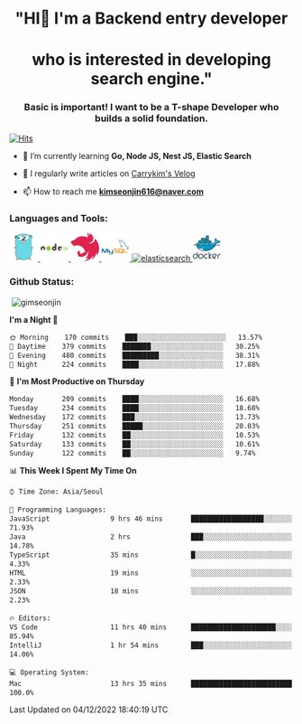 <h1 align="center">"HI👋 I'm a Backend entry developer </h1>
<h1 align="center"> who is interested in developing search engine."</h1>
<h3 align="center">Basic is important! I want to be a T-shape Developer who builds a solid foundation.</h3>

[![Hits](https://hits.seeyoufarm.com/api/count/incr/badge.svg?url=https%3A%2F%2Fgithub.com%2Fgimseonjin&count_bg=%2318BFE5&title_bg=%23555555&icon=ko-fi.svg&icon_color=%23E7E7E7&title=hits&edge_flat=false)](https://hits.seeyoufarm.com)

- 🌱 I’m currently learning **Go, Node JS, Nest JS, Elastic Search**

- 📝 I regularly write articles on [Carrykim's Velog](https://velog.io/@carrykim)

- 📫 How to reach me **kimseonjin616@naver.com**


<h3 align="left">Languages and Tools:</h3>
<p align="left"> 
<a href="https://golang.org" target="_blank" rel="noreferrer"> <img src="https://raw.githubusercontent.com/devicons/devicon/master/icons/go/go-original.svg" alt="go" width="10%" height="10%"/> </a>
<a href="https://nodejs.org" target="_blank" rel="noreferrer"> <img src="https://raw.githubusercontent.com/devicons/devicon/master/icons/nodejs/nodejs-original-wordmark.svg" alt="nodejs" width="10%" height="10%"/> </a> <a></a>
<a href="https://nestjs.com/" target="_blank" rel="noreferrer"> <img src="https://raw.githubusercontent.com/devicons/devicon/master/icons/nestjs/nestjs-plain.svg" alt="nestjs" width="10%" height="10%"/> </a> 
<a href="https://www.mysql.com/" target="_blank" rel="noreferrer"> <img src="https://raw.githubusercontent.com/devicons/devicon/master/icons/mysql/mysql-original-wordmark.svg" alt="mysql" width="10%" height="10%"/>  </a>
 <a href="https://www.elastic.co" target="_blank" rel="noreferrer"> <img src="https://www.vectorlogo.zone/logos/elastic/elastic-icon.svg" alt="elasticsearch" width="10%" height="10%"/> </a> 
 <a href="https://www.docker.com/" target="_blank" rel="noreferrer"> <img src="https://raw.githubusercontent.com/devicons/devicon/master/icons/docker/docker-original-wordmark.svg" alt="docker" width="10%" height="10%"/> </a>
</p>


<h3 align="left">Github Status:</h3>
<p align="left">
 <p>&nbsp;<img align="center" src="https://github-readme-stats.vercel.app/api?username=gimseonjin&show_icons=true&locale=en" alt="gimseonjin" /></p>
</p>


<!--START_SECTION:waka-->
**I'm a Night 🦉** 

```text
🌞 Morning    170 commits    ███░░░░░░░░░░░░░░░░░░░░░░   13.57% 
🌆 Daytime    379 commits    ███████░░░░░░░░░░░░░░░░░░   30.25% 
🌃 Evening    480 commits    █████████░░░░░░░░░░░░░░░░   38.31% 
🌙 Night      224 commits    ████░░░░░░░░░░░░░░░░░░░░░   17.88%

```
📅 **I'm Most Productive on Thursday** 

```text
Monday       209 commits    ████░░░░░░░░░░░░░░░░░░░░░   16.68% 
Tuesday      234 commits    ████░░░░░░░░░░░░░░░░░░░░░   18.68% 
Wednesday    172 commits    ███░░░░░░░░░░░░░░░░░░░░░░   13.73% 
Thursday     251 commits    █████░░░░░░░░░░░░░░░░░░░░   20.03% 
Friday       132 commits    ██░░░░░░░░░░░░░░░░░░░░░░░   10.53% 
Saturday     133 commits    ██░░░░░░░░░░░░░░░░░░░░░░░   10.61% 
Sunday       122 commits    ██░░░░░░░░░░░░░░░░░░░░░░░   9.74%

```


📊 **This Week I Spent My Time On** 

```text
⌚︎ Time Zone: Asia/Seoul

💬 Programming Languages: 
JavaScript               9 hrs 46 mins       ██████████████████░░░░░░░   71.93% 
Java                     2 hrs               ███░░░░░░░░░░░░░░░░░░░░░░   14.78% 
TypeScript               35 mins             █░░░░░░░░░░░░░░░░░░░░░░░░   4.33% 
HTML                     19 mins             ░░░░░░░░░░░░░░░░░░░░░░░░░   2.33% 
JSON                     18 mins             ░░░░░░░░░░░░░░░░░░░░░░░░░   2.23%

🔥 Editors: 
VS Code                  11 hrs 40 mins      █████████████████████░░░░   85.94% 
IntelliJ                 1 hr 54 mins        ███░░░░░░░░░░░░░░░░░░░░░░   14.06%

💻 Operating System: 
Mac                      13 hrs 35 mins      █████████████████████████   100.0%

```


 Last Updated on 04/12/2022 18:40:19 UTC
<!--END_SECTION:waka-->
